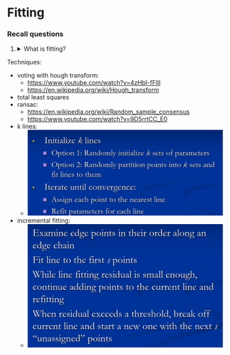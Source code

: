 
# Fitting

### Recall questions

1. <details markdown=1><summary markdown="span"> What is fitting? </summary>
    
    \
    With fitting we ==choose a parametric model to represent a set of features==.
    
</details>

Techniques:
- voting with hough transform:
	- https://www.youtube.com/watch?v=4zHbI-fFIlI
	-  https://en.wikipedia.org/wiki/Hough_transform
-  total least squares
- ransac:
	- https://en.wikipedia.org/wiki/Random_sample_consensus
	- https://www.youtube.com/watch?v=9D5rrtCC_E0
-  k lines:
	- ![](../../static/CV/fit3.png)
- incremental fitting:
	- ![](../../static/CV/fit2.png)

